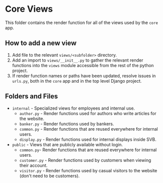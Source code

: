# Core Views
This folder contains the render function for all of the views used by the `core` app.

## How to add a new view
1. Add file to the relevant `views/<subfolder>` directory.
2. Add an import to `views/__init__.py` to gather the relevant render functions into the `views` module accessible from the rest of the python project.
3. If render function names or paths have been updated, resolve issues in `urls.py`, both in the `core` app and in the top level Django project.

## Folders and Files
* `internal` - Specialized views for employees and internal use.
    * `author.py` - Render functions used for authors who write articles for the website.
    * `banker.py` - Render functions used by bankers.
    * `common.py` - Render functions that are reused everywhere for internal users.
    * `display.py` - Render functions used for internal displays inside SVB.
* `public` - Views that are publicly available without login.
    * `common.py`- Render functions that are reused everywhere for internal users.
    * `customer.py` - Render functions used by customers when viewing their account.
    * `visitor.py` - Render functions used by casual visitors to the website (don't need to be customers).